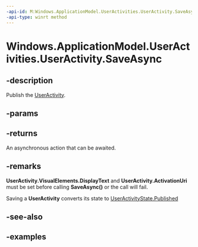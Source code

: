 ```yaml
---
-api-id: M:Windows.ApplicationModel.UserActivities.UserActivity.SaveAsync
-api-type: winrt method
---
```


<!-- Method syntax.
public IAsyncAction UserActivity.SaveAsync()
-->

# Windows.ApplicationModel.UserActivities.UserActivity.SaveAsync

## -description

Publish the [UserActivity](useractivity.md).

## -params

## -returns

An asynchronous action that can be awaited.

## -remarks

**UserActivity.VisualElements.DisplayText** and **UserActivity.ActivationUri** must be set before calling **SaveAsync()** or the call will fail.

Saving a **UserActivity** converts its state to [UserActivityState.Published](useractivity_state.md)

## -see-also

## -examples
